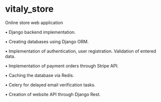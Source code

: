 # vitaly_store

Online store web application

• Django backend implementation.

• Creating databases using Django ORM.

• Implementation of authentication, user registration. Validation of entered data.

• Implementation of payment orders through Stripe API.

• Caching the database via Redis.

• Celery for delayed email verification tasks.

• Creation of website API through Django Rest.
